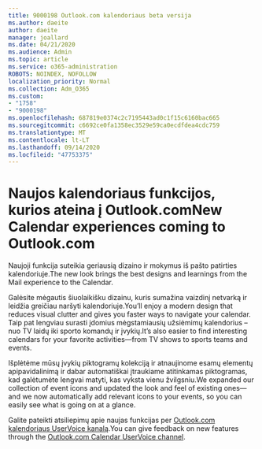 ```yaml
---
title: 9000198 Outlook.com kalendoriaus beta versija
ms.author: daeite
author: daeite
manager: joallard
ms.date: 04/21/2020
ms.audience: Admin
ms.topic: article
ms.service: o365-administration
ROBOTS: NOINDEX, NOFOLLOW
localization_priority: Normal
ms.collection: Adm_O365
ms.custom:
- "1758"
- "9000198"
ms.openlocfilehash: 687819e0374c2c7195443ad0c1f15c6160bac665
ms.sourcegitcommit: c6692ce0fa1358ec3529e59ca0ecdfdea4cdc759
ms.translationtype: MT
ms.contentlocale: lt-LT
ms.lasthandoff: 09/14/2020
ms.locfileid: "47753375"
---
```

# <a name="new-calendar-experiences-coming-to-outlookcom"></a><span data-ttu-id="0941e-102">Naujos kalendoriaus funkcijos, kurios ateina į Outlook.com</span><span class="sxs-lookup"><span data-stu-id="0941e-102">New Calendar experiences coming to Outlook.com</span></span>

<span data-ttu-id="0941e-103">Naujoji funkcija suteikia geriausią dizaino ir mokymus iš pašto patirties kalendoriuje.</span><span class="sxs-lookup"><span data-stu-id="0941e-103">The new look brings the best designs and learnings from the Mail experience to the Calendar.</span></span>

<span data-ttu-id="0941e-104">Galėsite mėgautis šiuolaikišku dizainu, kuris sumažina vaizdinį netvarką ir leidžia greičiau naršyti kalendoriuje.</span><span class="sxs-lookup"><span data-stu-id="0941e-104">You’ll enjoy a modern design that reduces visual clutter and gives you faster ways to navigate your calendar.</span></span> <span data-ttu-id="0941e-105">Taip pat lengviau surasti įdomius mėgstamiausių užsiėmimų kalendorius – nuo TV laidų iki sporto komandų ir įvykių.</span><span class="sxs-lookup"><span data-stu-id="0941e-105">It’s also easier to find interesting calendars for your favorite activities—from TV shows to sports teams and events.</span></span>

<span data-ttu-id="0941e-106">Išplėtėme mūsų įvykių piktogramų kolekciją ir atnaujinome esamų elementų apipavidalinimą ir dabar automatiškai įtraukiame atitinkamas piktogramas, kad galėtumėte lengvai matyti, kas vyksta vienu žvilgsniu.</span><span class="sxs-lookup"><span data-stu-id="0941e-106">We expanded our collection of event icons and updated the look and feel of existing ones—and we now automatically add relevant icons to your events, so you can easily see what is going on at a glance.</span></span>

<span data-ttu-id="0941e-107">Galite pateikti atsiliepimų apie naujas funkcijas per [Outlook.com kalendoriaus UserVoice kanalą](https://go.microsoft.com/fwlink/?linkid=2103075).</span><span class="sxs-lookup"><span data-stu-id="0941e-107">You can give feedback on new features through the [Outlook.com Calendar UserVoice channel](https://go.microsoft.com/fwlink/?linkid=2103075).</span></span>